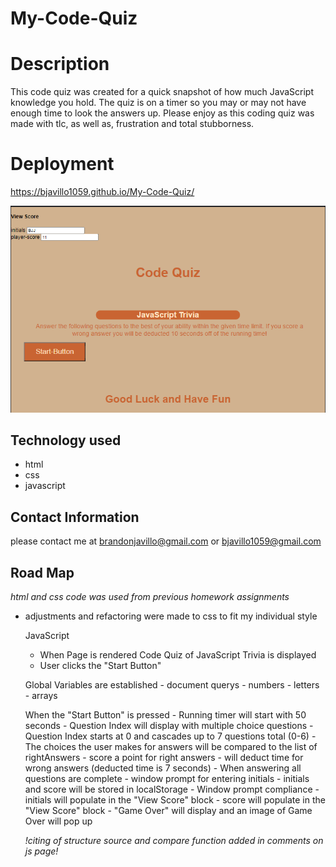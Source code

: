 # My-Code-Quiz

# Description

This code quiz was created for a quick snapshot of how much JavaScript knowledge you hold.  The quiz is on a timer so you may or may not have enough time to look the answers up.  Please enjoy as this coding quiz was made with tlc, as well as, frustration and total stubborness.

# Deployment


https://bjavillo1059.github.io/My-Code-Quiz/

<img src="./assets/images/Code Quiz.PNG" alt=" img of code quiz"/>

## Technology used

- html
- css
- javascript

## Contact Information

please contact me at [brandonjavillo@gmail.com](brandonjavillo@gmail.com)
or [bjavillo1059@gmail.com](bjavillo1059@gmail.com)

## Road Map

*html and css code was used from previous homework assignments*

- adjustments and refactoring were made to css to fit my individual style

    JavaScript

    - When Page is rendered Code Quiz of JavaScript Trivia is displayed
    - User clicks the "Start Button"

    Global Variables are established
         - document querys
         - numbers
         - letters
         - arrays

    When the "Start Button" is pressed 
        - Running timer will start with 50 seconds
        - Question Index will display with multiple choice questions
        - Question Index starts at 0 and cascades up to 7 questions total (0-6)
        - The choices the user makes for answers will be compared to the list of rightAnswers 
            - score a point for right answers
            - will deduct time for wrong answers (deducted time is 7 seconds)
        - When answering all questions are complete
            - window prompt for entering initials
            - initials and score will be stored in localStorage
        - Window prompt compliance
            - initials will populate in the "View Score" block
            - score will populate in the "View Score" block
            - "Game Over" will display and an image of Game Over will pop up

    *!citing of structure source and compare function added in comments on js page!*
    
    
        




